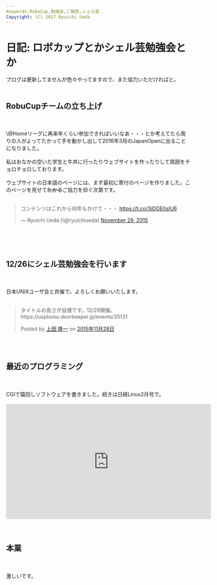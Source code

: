 ```yaml
---
Keywords:RoboCup,勉強会,ご報告,シェル芸
Copyright: (C) 2017 Ryuichi Ueda
---
```

# 日記: ロボカップとかシェル芸勉強会とか
ブログは更新してませんが色々やってますので、また協力いただければと。<br />
<br />
<h2>RobuCupチームの立ち上げ</h2><br />
<br />
\@Homeリーグに再来年くらい参加できればいいなあ・・・とか考えてたら周りの人がよってたかって手を動かし出して2016年3月のJapanOpenに出ることになりました。<br />
<br />
私はおなかの空いた学生と牛丼に行ったりウェブサイトを作ったりして周囲をチョロチョロしております。<br />
<br />
ウェブサイトの日本語のページには、まず最初に寄付のページを作りました。このページを見せて<del>たかる</del>ご協力を仰ぐ次第です。<br />
<br />
<blockquote class="twitter-tweet" data-partner="tweetdeck"><p lang="ja" dir="ltr">コンテンツはこれから何年もかけて・・・&#10;&#10;<a href="https://t.co/3iDGE0slU6">https://t.co/3iDGE0slU6</a></p>&mdash; Ryuichi Ueda (\@ryuichiueda) <a href="https://twitter.com/ryuichiueda/status/670805154996682755">November 29, 2015</a></blockquote><br />
<script async src="//platform.twitter.com/widgets.js" charset="utf-8"></script><br />
<br />
<h2>12/26にシェル芸勉強会を行います</h2><br />
<br />
日本UNIXユーザ会と共催で。よろしくお願いいたします。<br />
<br />
<div id="fb-root"></div><script>(function(d, s, id) { var js, fjs = d.getElementsByTagName(s)[0]; if (d.getElementById(id)) return; js = d.createElement(s); js.id = id; js.src = "//connect.facebook.net/ja_JP/sdk.js#xfbml=1&version=v2.3"; fjs.parentNode.insertBefore(js, fjs);}(document, 'script', 'facebook-jssdk'));</script><div class="fb-post" data-href="https://www.facebook.com/permalink.php?story_fbid=910077392422385&amp;id=675930229170437" data-width="500"><div class="fb-xfbml-parse-ignore"><blockquote cite="https://www.facebook.com/permalink.php?story_fbid=910077392422385&amp;id=675930229170437"><p>&#x30bf;&#x30a4;&#x30c8;&#x30eb;&#x306e;&#x9577;&#x3055;&#x304c;&#x81ea;&#x6162;&#x3067;&#x3059;&#x3002;12/26&#x958b;&#x50ac;&#x3002;https://usptomo.doorkeeper.jp/events/35131</p>Posted by <a href="https://www.facebook.com/&#x4e0a;&#x7530;-&#x9686;&#x4e00;-675930229170437/">上田 隆一</a> on&nbsp;<a href="https://www.facebook.com/permalink.php?story_fbid=910077392422385&amp;id=675930229170437">2015年11月28日</a></blockquote></div></div><br />
<br />
<h2>最近のプログラミング</h2><br />
<br />
CGIで猿回しソフトウェアを書きました。続きは日経Linux2月号で。<br />
<br />
<iframe width="560" height="315" src="https://www.youtube.com/embed/YKaCVhc8O6Y" frameborder="0" allowfullscreen></iframe><br />
<br />
<br />
<h2>本業</h2><br />
<br />
激しいです。
